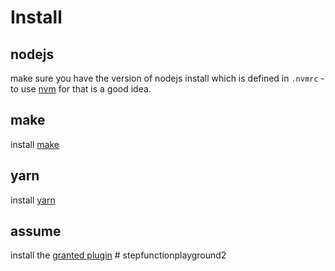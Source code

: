 # Install

## nodejs 

make sure you have the version of nodejs install which is defined in `.nvmrc` - to use [nvm](https://learn.microsoft.com/de-de/windows/dev-environment/javascript/nodejs-on-windows) for that is a good idea.

## make 

install [make](https://stackoverflow.com/questions/2532234/how-to-run-a-makefile-in-windows) 

## yarn

install [yarn](https://phoenixnap.com/kb/yarn-windows)

## assume

install the [granted plugin](https://docs.commonfate.io/granted/getting-started/#installing-the-cli) # stepfunctionplayground2
